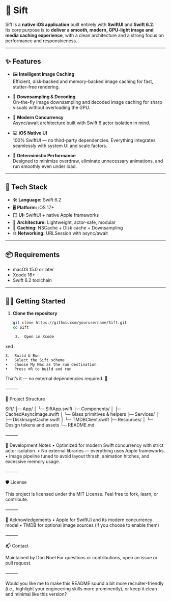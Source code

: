 # 🧭 Sift

Sift is a **native iOS application** built entirely with **SwiftUI** and **Swift 6.2**.  
Its core purpose is to **deliver a smooth, modern, GPU-light image and media caching experience**, with a clean architecture and a strong focus on performance and responsiveness.

---

## ✨ Features

- 🖼 **Intelligent Image Caching**  
  Efficient, disk-backed and memory-backed image caching for fast, stutter-free rendering.

- 🚀 **Downsampling & Decoding**  
  On-the-fly image downsampling and decoded image caching for sharp visuals without overloading the GPU.

- 🧭 **Modern Concurrency**  
  Async/await architecture built with Swift 6 actor isolation in mind.

- 💻 **iOS Native UI**  
  100% SwiftUI — no third-party dependencies. Everything integrates seamlessly with system UI and scale factors.

- 🧪 **Deterministic Performance**  
  Designed to minimize overdraw, eliminate unnecessary animations, and run smoothly even under load.

---

## 🧰 Tech Stack

- 🛠 **Language:** Swift 6.2  
- 🖥 **Platform:** iOS 17+ 
- 🪟 **UI:** SwiftUI + native Apple frameworks  
- 🧭 **Architecture:** Lightweight, actor-safe, modular  
- 💾 **Caching:** NSCache + Disk cache + Downsampling  
- 🌐 **Networking:** URLSession with async/await

---

## 📦 Requirements

- macOS 15.0 or later  
- Xcode 16+  
- Swift 6.2 toolchain

---

## 🧑‍💻 Getting Started

1. **Clone the repository**
   ```bash
   git clone https://github.com/yourusername/Sift.git
   cd Sift

	2.	Open in Xcode

xed .


	3.	Build & Run
	•	Select the Sift scheme
	•	Choose My Mac as the run destination
	•	Press ⌘R to build and run

That’s it — no external dependencies required. 🏁

⸻

📂 Project Structure

Sift/
 ├─ App/
 │  └─ SiftApp.swift
 ├─ Components/
 │  ├─ CachedAsyncImage.swift
 │  └─ Glass primitives & helpers
 ├─ Services/
 │  ├─ DiskImageCache.swift
 │  └─ TMDBClient.swift
 ├─ Resources/
 │  └─ Design tokens and assets
 └─ README.md


⸻

🧪 Development Notes
	•	Optimized for modern Swift concurrency with strict actor isolation.
	•	No external libraries — everything uses Apple frameworks.
	•	Image pipeline tuned to avoid layout thrash, animation hitches, and excessive memory usage.

⸻

🛡 License

This project is licensed under the MIT License.
Feel free to fork, learn, or contribute.

⸻

🙌 Acknowledgements
	•	Apple for SwiftUI and its modern concurrency model
	•	TMDB for optional image sources (if you choose to enable them)

⸻

📬 Contact

Maintained by Don Noel
For questions or contributions, open an issue or pull request.

⸻

Would you like me to make this README sound a bit more recruiter-friendly (i.e., highlight your engineering skills more prominently), or keep it clean and minimal like this version?
